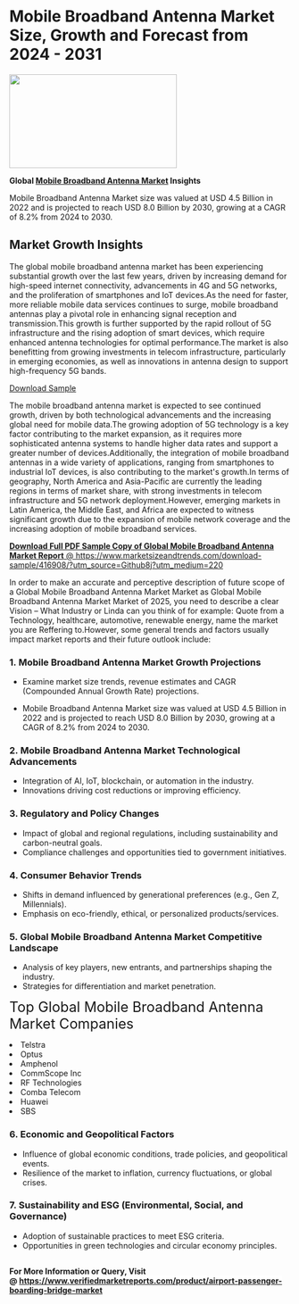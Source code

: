 <H1>Mobile Broadband Antenna Market Size, Growth and Forecast from 2024 - 2031</H1><img class="aligncenter size-medium wp-image-584254" src="https://thirdeyenews.in/wp-content/uploads/2024/09/Global-Market-Research-300x168.jpeg" alt="" width="300" height="168" /><p><strong>Global&nbsp;<a href="https://www.marketsizeandtrends.com/download-sample/416908/?utm_source=Github8j?utm_medium=220">Mobile Broadband Antenna Market</a> Insights</strong></p><p>Mobile Broadband Antenna Market size was valued at USD 4.5 Billion in 2022 and is projected to reach USD 8.0 Billion by 2030, growing at a CAGR of 8.2% from 2024 to 2030.</p><p><h2>Market Growth Insights</h2> <p>The global mobile broadband antenna market has been experiencing substantial growth over the last few years, driven by increasing demand for high-speed internet connectivity, advancements in 4G and 5G networks, and the proliferation of smartphones and IoT devices.As the need for faster, more reliable mobile data services continues to surge, mobile broadband antennas play a pivotal role in enhancing signal reception and transmission.This growth is further supported by the rapid rollout of 5G infrastructure and the rising adoption of smart devices, which require enhanced antenna technologies for optimal performance.The market is also benefitting from growing investments in telecom infrastructure, particularly in emerging economies, as well as innovations in antenna design to support high-frequency 5G bands.</p> <p><a href="#">Download Sample</a></p> <p>The mobile broadband antenna market is expected to see continued growth, driven by both technological advancements and the increasing global need for mobile data.The growing adoption of 5G technology is a key factor contributing to the market expansion, as it requires more sophisticated antenna systems to handle higher data rates and support a greater number of devices.Additionally, the integration of mobile broadband antennas in a wide variety of applications, ranging from smartphones to industrial IoT devices, is also contributing to the market's growth.In terms of geography, North America and Asia-Pacific are currently the leading regions in terms of market share, with strong investments in telecom infrastructure and 5G network deployment.However, emerging markets in Latin America, the Middle East, and Africa are expected to witness significant growth due to the expansion of mobile network coverage and the increasing adoption of mobile broadband services.</p> <p><a href="#"></p><p><span class=""><strong>Download Full PDF Sample Copy of Global Mobile Broadband Antenna Market Report</strong> @ <a href="https://www.marketsizeandtrends.com/download-sample/416908/?utm_source=Github8j?utm_medium=220" target="_blank">https://www.marketsizeandtrends.com/download-sample/416908/?utm_source=Github8j?utm_medium=220</a></span></p><p>In order to make an accurate and perceptive description of future scope of a Global&nbsp;Mobile Broadband Antenna Market Market as Global&nbsp;Mobile Broadband Antenna Market Market of 2025, you need to describe a clear Vision &ndash; What Industry or Linda can you think of for example: Quote from a Technology, healthcare, automotive, renewable energy, name the market you are Reffering to.However, some general trends and factors usually impact market reports and their future outlook include:</p><h3>1.&nbsp;<strong>Mobile Broadband Antenna Market Growth Projections</strong></h3><ul><li>Examine market size trends, revenue estimates and CAGR (Compounded Annual Growth Rate) projections.</li><li><p>Mobile Broadband Antenna Market size was valued at USD 4.5 Billion in 2022 and is projected to reach USD 8.0 Billion by 2030, growing at a CAGR of 8.2% from 2024 to 2030.</p></li></ul><h3>2.&nbsp;<strong>Mobile Broadband Antenna Market Technological Advancements</strong></h3><ul><li>Integration of AI, IoT, blockchain, or automation in the industry.</li><li>Innovations driving cost reductions or improving efficiency.</li></ul><h3>3.&nbsp;<strong>Regulatory and Policy Changes</strong></h3><ul><li>Impact of global and regional regulations, including sustainability and carbon-neutral goals.</li><li>Compliance challenges and opportunities tied to government initiatives.</li></ul><h3>4.&nbsp;<strong>Consumer Behavior Trends</strong></h3><ul><li>Shifts in demand influenced by generational preferences (e.g., Gen Z, Millennials).</li><li>Emphasis on eco-friendly, ethical, or personalized products/services.</li></ul><h3>5.&nbsp;<strong>Global Mobile Broadband Antenna Market Competitive Landscape</strong></h3><ul><li>Analysis of key players, new entrants, and partnerships shaping the industry.</li><li>Strategies for differentiation and market penetration.</li></ul><p data-pm-slice="1 1 []"><span style="color: inherit; font-family: inherit; font-size: 25px;">Top Global Mobile Broadband Antenna Market Companies</span></p><div class="" data-test-id=""><p><li>Telstra</li><li> Optus</li><li> Amphenol</li><li> CommScope Inc</li><li> RF Technologies</li><li> Comba Telecom</li><li> Huawei</li><li> SBS</li></p></div><h3>6.&nbsp;<strong>Economic and Geopolitical Factors</strong></h3><ul><li>Influence of global economic conditions, trade policies, and geopolitical events.</li><li>Resilience of the market to inflation, currency fluctuations, or global crises.</li></ul><h3>7.&nbsp;<strong>Sustainability and ESG (Environmental, Social, and Governance)</strong></h3><ul><li>Adoption of sustainable practices to meet ESG criteria.</li><li>Opportunities in green technologies and circular economy principles.</li></ul><h2><strong style="font-size: 14px;">For More Information or Query, Visit @&nbsp;</strong><a style="background-color: #ffffff; font-size: 14px;" href="https://www.marketsizeandtrends.com/report/mobile-broadband-antenna-market/" target="_blank">https://www.verifiedmarketreports.com/product/airport-passenger-boarding-bridge-market</a></h2>